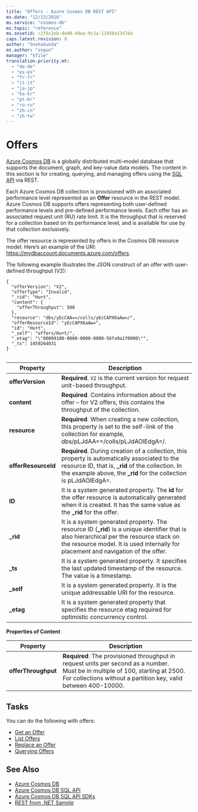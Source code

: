 ```yaml
---
title: "Offers - Azure Cosmos DB REST API"
ms.date: "12/13/2016"
ms.service: "cosmos-db"
ms.topic: "reference"
ms.assetid: c2f6c2eb-de00-4dea-9c2a-11950a1347da
caps.latest.revision: 9
author: "SnehaGunda"
ms.author: "sngun"
manager: "kfile"
translation.priority.mt: 
  - "de-de"
  - "es-es"
  - "fr-fr"
  - "it-it"
  - "ja-jp"
  - "ko-kr"
  - "pt-br"
  - "ru-ru"
  - "zh-cn"
  - "zh-tw"
---
```

# Offers
[Azure Cosmos DB](/azure/cosmos-db/introduction) is a globally distributed multi-model database that supports the document, graph, and key-value data models. The content in this section is for creating, querying, and managing offers using the [SQL API](/azure/cosmos-db/sql-api-introduction) via REST.  

Each Azure Cosmos DB collection is provisioned with an associated performance level represented as an **Offer** resource in the REST model. Azure Cosmos DB supports offers representing both user-defined performance levels and pre-defined performance levels. Each offer has an associated request unit (RU) rate limit. It is the throughput that is reserved for a collection based on its performance level, and is available for use by that collection exclusively.  
  
The offer resource is represented by offers in the Cosmos DB resource model. Here’s an example of the URI: https://mydbaccount.documents.azure.com/offers.  
  
The following example illustrates the JSON construct of an offer with user-defined throughput (V2):  
  
```  
{  
  "offerVersion": "V2",  
  "offerType": "Invalid",  
  "_rid": "Hu+t",  
  "content": {  
    "offerThroughput": 500  
  },  
  "resource": "dbs/yEcCAA==/colls/yEcCAPX6aAw=/",  
  "offerResourceId": "yEcCAPX6aAw=",  
  "id": "Hu+t",  
  "_self": "offers/Hu+t/",  
  "_etag": "\"00009100-0000-0000-0000-56fa9a1f0000\"",  
  "_ts": 1459264031  
}  
  
```  
  
|Property|Description|  
|--------------|-----------------|  
|**offerVersion**|**Required**. `V2` is the current version for request unit-based throughput.|  
|**content**|**Required**. Contains information about the offer – for V2 offers, this contains the throughput of the collection.|  
|**resource**|**Required**. When creating a new collection, this property is set to the self-link of the collection for example, dbs/pLJdAA==/colls/pLJdAOlEdgA=/.|  
|**offerResourceId**|**Required**. During creation of a collection, this property is automatically associated to the resource ID, that is, **_rid** of the collection. In the example above, the **_rid** for the collection is  pLJdAOlEdgA=.|  
|**ID**|It is a system generated property. The **id** for the offer resource is automatically generated when it is created. It has the same value as the **_rid** for the offer.|  
|**_rid**|It is a system generated property. The resource ID (**_rid**) is a unique identifier that is also hierarchical per the resource stack on the resource model. It is used internally for placement and navigation of the offer.|  
|**_ts**|It is a system generated property. It specifies the last updated timestamp of the resource. The value is a timestamp.|  
|**_self**|It is a system generated property. It is the unique addressable URI for the resource.|  
|**_etag**|It is a system generated property that specifies the resource etag required for optimistic concurrency control.|  
  
 **Properties of Content**  
  
|Property|Description|  
|--------------|-----------------|  
|**offerThroughput**|**Required**. The provisioned throughput in request units per second as a number. <br/> Must be in multiple of 100, starting at 2500.<br />For collections without a partition key, valid between 400-10000. <br/>|  
  
## Tasks  
 You can do the following with offers:  
  
-   [Get an Offer](get-an-offer.md)  
-   [List Offers](list-offers.md)  
-   [Replace an Offer](replace-an-offer.md)  
-   [Querying Offers](querying-offers.md)  
  
## See Also  
* [Azure Cosmos DB](https://docs.microsoft.com/azure/cosmos-db/introduction) 
* [Azure Cosmos DB SQL API](https://docs.microsoft.com/azure/cosmos-db/sql-api-introduction)   
* [Azure Cosmos DB SQL API SDKs](https://docs.microsoft.com/en-us/azure/cosmos-db/sql-api-sdk-dotnet)    
* [REST from .NET Sample](https://github.com/Azure/azure-documentdb-dotnet/tree/master/samples/rest-from-.net)  
  
  

